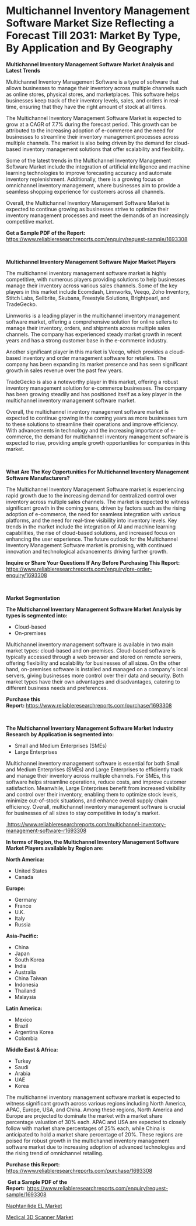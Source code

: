 <p><h1>Multichannel Inventory Management Software Market Size Reflecting a Forecast Till 2031: Market By Type, By Application and By Geography</h1></p><p><strong>Multichannel Inventory Management Software Market Analysis and Latest Trends</strong></p>
<p><p>Multichannel Inventory Management Software is a type of software that allows businesses to manage their inventory across multiple channels such as online stores, physical stores, and marketplaces. This software helps businesses keep track of their inventory levels, sales, and orders in real-time, ensuring that they have the right amount of stock at all times.</p><p>The Multichannel Inventory Management Software Market is expected to grow at a CAGR of 7.7% during the forecast period. This growth can be attributed to the increasing adoption of e-commerce and the need for businesses to streamline their inventory management processes across multiple channels. The market is also being driven by the demand for cloud-based inventory management solutions that offer scalability and flexibility.</p><p>Some of the latest trends in the Multichannel Inventory Management Software Market include the integration of artificial intelligence and machine learning technologies to improve forecasting accuracy and automate inventory replenishment. Additionally, there is a growing focus on omnichannel inventory management, where businesses aim to provide a seamless shopping experience for customers across all channels.</p><p>Overall, the Multichannel Inventory Management Software Market is expected to continue growing as businesses strive to optimize their inventory management processes and meet the demands of an increasingly competitive market.</p></p>
<p><strong>Get a Sample PDF of the Report:&nbsp;</strong> <a href="https://www.reliableresearchreports.com/enquiry/request-sample/1693308">https://www.reliableresearchreports.com/enquiry/request-sample/1693308</a></p>
<p>&nbsp;</p>
<p><strong>Multichannel Inventory Management Software Major Market Players</strong></p>
<p><p>The multichannel inventory management software market is highly competitive, with numerous players providing solutions to help businesses manage their inventory across various sales channels. Some of the key players in this market include Ecomdash, Linnworks, Veeqo, Zoho Inventory, Stitch Labs, Sellbrite, Skubana, Freestyle Solutions, Brightpearl, and TradeGecko.</p><p>Linnworks is a leading player in the multichannel inventory management software market, offering a comprehensive solution for online sellers to manage their inventory, orders, and shipments across multiple sales channels. The company has experienced steady market growth in recent years and has a strong customer base in the e-commerce industry.</p><p>Another significant player in this market is Veeqo, which provides a cloud-based inventory and order management software for retailers. The company has been expanding its market presence and has seen significant growth in sales revenue over the past few years.</p><p>TradeGecko is also a noteworthy player in this market, offering a robust inventory management solution for e-commerce businesses. The company has been growing steadily and has positioned itself as a key player in the multichannel inventory management software market.</p><p>Overall, the multichannel inventory management software market is expected to continue growing in the coming years as more businesses turn to these solutions to streamline their operations and improve efficiency. With advancements in technology and the increasing importance of e-commerce, the demand for multichannel inventory management software is expected to rise, providing ample growth opportunities for companies in this market.</p></p>
<p>&nbsp;</p>
<p><strong>What Are The Key Opportunities For Multichannel Inventory Management Software Manufacturers?</strong></p>
<p><p>The Multichannel Inventory Management Software market is experiencing rapid growth due to the increasing demand for centralized control over inventory across multiple sales channels. The market is expected to witness significant growth in the coming years, driven by factors such as the rising adoption of e-commerce, the need for seamless integration with various platforms, and the need for real-time visibility into inventory levels. Key trends in the market include the integration of AI and machine learning capabilities, the rise of cloud-based solutions, and increased focus on enhancing the user experience. The future outlook for the Multichannel Inventory Management Software market is promising, with continued innovation and technological advancements driving further growth.</p></p>
<p><strong>Inquire or Share Your Questions If Any Before Purchasing This Report:</strong> <a href="https://www.reliableresearchreports.com/enquiry/pre-order-enquiry/1693308">https://www.reliableresearchreports.com/enquiry/pre-order-enquiry/1693308</a></p>
<p>&nbsp;</p>
<p><strong>Market Segmentation</strong></p>
<p><strong>The Multichannel Inventory Management Software Market Analysis by types is segmented into:</strong></p>
<p><ul><li>Cloud-based</li><li>On-premises</li></ul></p>
<p><p>Multichannel inventory management software is available in two main market types: cloud-based and on-premises. Cloud-based software is typically accessed through a web browser and stored on remote servers, offering flexibility and scalability for businesses of all sizes. On the other hand, on-premises software is installed and managed on a company's local servers, giving businesses more control over their data and security. Both market types have their own advantages and disadvantages, catering to different business needs and preferences.</p></p>
<p><strong>Purchase this Report:&nbsp;</strong><a href="https://www.reliableresearchreports.com/purchase/1693308">https://www.reliableresearchreports.com/purchase/1693308</a></p>
<p>&nbsp;</p>
<p><strong>The Multichannel Inventory Management Software Market Industry Research by Application is segmented into:</strong></p>
<p><ul><li>Small and Medium Enterprises (SMEs)</li><li>Large Enterprises</li></ul></p>
<p><p>Multichannel inventory management software is essential for both Small and Medium Enterprises (SMEs) and Large Enterprises to efficiently track and manage their inventory across multiple channels. For SMEs, this software helps streamline operations, reduce costs, and improve customer satisfaction. Meanwhile, Large Enterprises benefit from increased visibility and control over their inventory, enabling them to optimize stock levels, minimize out-of-stock situations, and enhance overall supply chain efficiency. Overall, multichannel inventory management software is crucial for businesses of all sizes to stay competitive in today's market.</p></p>
<p><a href="https://www.reliableresearchreports.com/multichannel-inventory-management-software-r1693308">&nbsp;https://www.reliableresearchreports.com/multichannel-inventory-management-software-r1693308</a></p>
<p><strong>In terms of Region, the Multichannel Inventory Management Software Market Players available by Region are:</strong></p>
<p>
    <p> <strong> North America: </strong>
        <ul>
            <li>United States</li>
            <li>Canada</li>
        </ul>
        </p> 
    <p> <strong> Europe: </strong>
        <ul>
            <li>Germany</li>
            <li>France</li>
            <li>U.K.</li>
            <li>Italy</li>
            <li>Russia</li>
        </ul>
        </p> 
    <p> <strong> Asia-Pacific: </strong>
        <ul>
            <li>China</li>
            <li>Japan</li>
            <li>South Korea</li>
            <li>India</li>
            <li>Australia</li>
            <li>China Taiwan</li>
            <li>Indonesia</li>
            <li>Thailand</li>
            <li>Malaysia</li>
        </ul>
        </p> 
    <p> <strong> Latin America: </strong>
        <ul>
            <li>Mexico</li>
            <li>Brazil</li>
            <li>Argentina Korea</li>
            <li>Colombia</li>
        </ul>
        </p> 
    <p> <strong> Middle East & Africa: </strong>
        <ul>
            <li>Turkey</li>
            <li>Saudi</li>
            <li>Arabia</li>
            <li>UAE</li>
            <li>Korea</li>
        </ul>
    </p>
    </p>
<p><p>The multichannel inventory management software market is expected to witness significant growth across various regions including North America, APAC, Europe, USA, and China. Among these regions, North America and Europe are projected to dominate the market with a market share percentage valuation of 30% each. APAC and USA are expected to closely follow with market share percentages of 25% each, while China is anticipated to hold a market share percentage of 20%. These regions are poised for robust growth in the multichannel inventory management software market due to increasing adoption of advanced technologies and the rising trend of omnichannel retailing.</p></p>
<p><strong>Purchase this Report: </strong><a href="https://www.reliableresearchreports.com/purchase/1693308">https://www.reliableresearchreports.com/purchase/1693308</a></p>
<p>&nbsp;<strong>Get a Sample PDF of the Report:&nbsp;&nbsp;</strong><a href="https://www.reliableresearchreports.com/enquiry/request-sample/1693308">https://www.reliableresearchreports.com/enquiry/request-sample/1693308</a></p>
<p><strong></strong></p>
<p><p><a href="https://issuu.com/reportprime-2/docs/naphtanilide-el-market-size-2030.pptx">Naphtanilide EL Market</a></p><p><a href="https://view.publitas.com/reportprime-1/medical-3d-scanner-market-outlook-industry-overview-and-forecast-2024-to-2031/">Medical 3D Scanner Market</a></p></p>